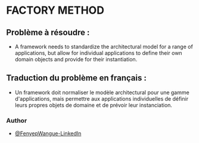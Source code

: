 # FACTORY METHOD

## Problème à résoudre :

- A framework needs to standardize the architectural model for a range of applications, but allow for individual applications to define their own domain objects and provide for their instantiation.

## Traduction du problème en français :

- Un framework doit normaliser le modèle architectural pour une gamme d'applications, mais permettre aux applications individuelles de définir leurs propres objets de domaine et de prévoir leur instanciation.

### Author

- [@FenyepWangue-LinkedIn](https://www.linkedin.com/in/wangue-fenyep-631096193/)
